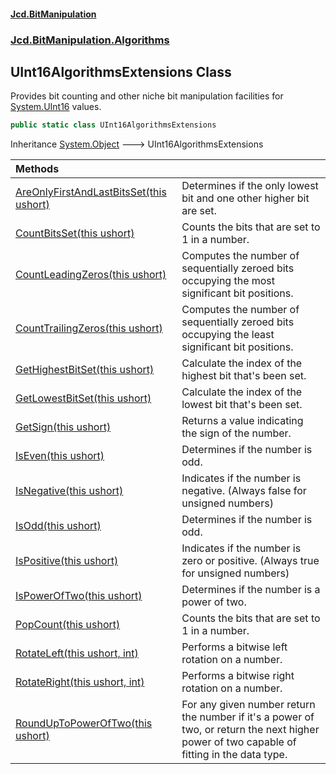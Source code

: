 #### [Jcd.BitManipulation](index.md 'index')

### [Jcd.BitManipulation.Algorithms](Jcd.BitManipulation.Algorithms 'Jcd.BitManipulation.Algorithms')

## UInt16AlgorithmsExtensions Class

Provides bit counting and other niche bit manipulation facilities
for [System.UInt16](https://docs.microsoft.com/en-us/dotnet/api/System.UInt16 'System.UInt16') values.

```csharp
public static class UInt16AlgorithmsExtensions
```

Inheritance [System.Object](https://docs.microsoft.com/en-us/dotnet/api/System.Object 'System.Object') &#129106; UInt16AlgorithmsExtensions

| Methods                                                                                                                                                                                                                                            |                                                                                                                                            |
|:---------------------------------------------------------------------------------------------------------------------------------------------------------------------------------------------------------------------------------------------------|:-------------------------------------------------------------------------------------------------------------------------------------------|
| [AreOnlyFirstAndLastBitsSet(this ushort)](Jcd.BitManipulation.Algorithms.UInt16AlgorithmsExtensions.AreOnlyFirstAndLastBitsSet(thisushort) 'Jcd.BitManipulation.Algorithms.UInt16AlgorithmsExtensions.AreOnlyFirstAndLastBitsSet(this ushort)') | Determines if the only lowest bit and one other higher bit are set.                                                                        |
| [CountBitsSet(this ushort)](Jcd.BitManipulation.Algorithms.UInt16AlgorithmsExtensions.CountBitsSet(thisushort) 'Jcd.BitManipulation.Algorithms.UInt16AlgorithmsExtensions.CountBitsSet(this ushort)')                                           | Counts the bits that are set to 1 in a number.                                                                                             |
| [CountLeadingZeros(this ushort)](Jcd.BitManipulation.Algorithms.UInt16AlgorithmsExtensions.CountLeadingZeros(thisushort) 'Jcd.BitManipulation.Algorithms.UInt16AlgorithmsExtensions.CountLeadingZeros(this ushort)')                            | Computes the number of sequentially zeroed bits occupying the most significant bit positions.                                              |
| [CountTrailingZeros(this ushort)](Jcd.BitManipulation.Algorithms.UInt16AlgorithmsExtensions.CountTrailingZeros(thisushort) 'Jcd.BitManipulation.Algorithms.UInt16AlgorithmsExtensions.CountTrailingZeros(this ushort)')                         | Computes the number of sequentially zeroed bits occupying the least significant bit positions.                                             |
| [GetHighestBitSet(this ushort)](Jcd.BitManipulation.Algorithms.UInt16AlgorithmsExtensions.GetHighestBitSet(thisushort) 'Jcd.BitManipulation.Algorithms.UInt16AlgorithmsExtensions.GetHighestBitSet(this ushort)')                               | Calculate the index of the highest bit that's been set.                                                                                    |
| [GetLowestBitSet(this ushort)](Jcd.BitManipulation.Algorithms.UInt16AlgorithmsExtensions.GetLowestBitSet(thisushort) 'Jcd.BitManipulation.Algorithms.UInt16AlgorithmsExtensions.GetLowestBitSet(this ushort)')                                  | Calculate the index of the lowest bit that's been set.                                                                                     |
| [GetSign(this ushort)](Jcd.BitManipulation.Algorithms.UInt16AlgorithmsExtensions.GetSign(thisushort) 'Jcd.BitManipulation.Algorithms.UInt16AlgorithmsExtensions.GetSign(this ushort)')                                                          | Returns a value indicating the sign of the number.                                                                                         |
| [IsEven(this ushort)](Jcd.BitManipulation.Algorithms.UInt16AlgorithmsExtensions.IsEven(thisushort) 'Jcd.BitManipulation.Algorithms.UInt16AlgorithmsExtensions.IsEven(this ushort)')                                                             | Determines if the number is odd.                                                                                                           |
| [IsNegative(this ushort)](Jcd.BitManipulation.Algorithms.UInt16AlgorithmsExtensions.IsNegative(thisushort) 'Jcd.BitManipulation.Algorithms.UInt16AlgorithmsExtensions.IsNegative(this ushort)')                                                 | Indicates if the number is negative. (Always false for unsigned numbers)                                                                   |
| [IsOdd(this ushort)](Jcd.BitManipulation.Algorithms.UInt16AlgorithmsExtensions.IsOdd(thisushort) 'Jcd.BitManipulation.Algorithms.UInt16AlgorithmsExtensions.IsOdd(this ushort)')                                                                | Determines if the number is odd.                                                                                                           |
| [IsPositive(this ushort)](Jcd.BitManipulation.Algorithms.UInt16AlgorithmsExtensions.IsPositive(thisushort) 'Jcd.BitManipulation.Algorithms.UInt16AlgorithmsExtensions.IsPositive(this ushort)')                                                 | Indicates if the number is zero or positive. (Always true for unsigned numbers)                                                            |
| [IsPowerOfTwo(this ushort)](Jcd.BitManipulation.Algorithms.UInt16AlgorithmsExtensions.IsPowerOfTwo(thisushort) 'Jcd.BitManipulation.Algorithms.UInt16AlgorithmsExtensions.IsPowerOfTwo(this ushort)')                                           | Determines if the number is a power of two.                                                                                                |
| [PopCount(this ushort)](Jcd.BitManipulation.Algorithms.UInt16AlgorithmsExtensions.PopCount(thisushort) 'Jcd.BitManipulation.Algorithms.UInt16AlgorithmsExtensions.PopCount(this ushort)')                                                       | Counts the bits that are set to 1 in a number.                                                                                             |
| [RotateLeft(this ushort, int)](Jcd.BitManipulation.Algorithms.UInt16AlgorithmsExtensions.RotateLeft(thisushort,int) 'Jcd.BitManipulation.Algorithms.UInt16AlgorithmsExtensions.RotateLeft(this ushort, int)')                                   | Performs a bitwise left rotation on a number.                                                                                              |
| [RotateRight(this ushort, int)](Jcd.BitManipulation.Algorithms.UInt16AlgorithmsExtensions.RotateRight(thisushort,int) 'Jcd.BitManipulation.Algorithms.UInt16AlgorithmsExtensions.RotateRight(this ushort, int)')                                | Performs a bitwise right rotation on a number.                                                                                             |
| [RoundUpToPowerOfTwo(this ushort)](Jcd.BitManipulation.Algorithms.UInt16AlgorithmsExtensions.RoundUpToPowerOfTwo(thisushort) 'Jcd.BitManipulation.Algorithms.UInt16AlgorithmsExtensions.RoundUpToPowerOfTwo(this ushort)')                      | For any given number return the number if it's a power of two, or return the next higher power of two capable of fitting in the data type. |
